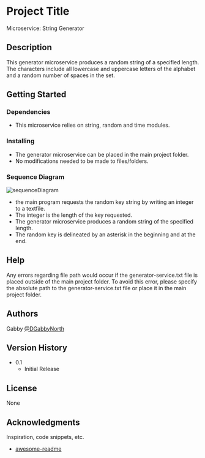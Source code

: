 # Project Title

Microservice: String Generator

## Description

This generator microservice produces a random string of a specified length. The characters include all lowercase and uppercase letters of the alphabet and a random number of spaces in the set.

## Getting Started

### Dependencies

* This microservice relies on string, random and time modules.

### Installing

* The generator microservice can be placed in the main project folder.
* No modifications needed to be made to files/folders.

### Sequence Diagram
![sequenceDiagram](https://user-images.githubusercontent.com/71340905/218283674-4372d6e0-96ad-4796-b9a1-935f451ecb92.jpeg)

* the main program requests the random key string by writing an integer to a textfile.
* The integer is the length of the key requested.
* The generator microservice produces a random string of the specified length.
* The random key is delineated by an asterisk in the beginning and at the end.

## Help

Any errors regarding file path would occur if the generator-service.txt file is placed outside of the main project folder. To avoid this error, please specify the absolute path to the generator-service.txt file or place it in the main project folder.

## Authors

Gabby
[@DGabbyNorth]([https://github.com/GabbyNorth])

## Version History

* 0.1
    * Initial Release

## License

None

## Acknowledgments

Inspiration, code snippets, etc.
* [awesome-readme](https://github.com/matiassingers/awesome-readme)
